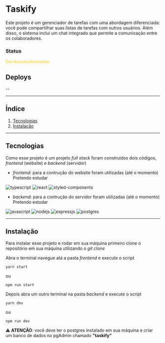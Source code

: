 # Taskify

Este projeto é um gerenciador de tarefas com uma abordagem diferenciada: você pode compartilhar suas listas de tarefas com outros usuários. Além disso, o sistema inclui um chat integrado que permite a comunicação entre os colaboradores.

### Status
**<font color="#FFDB5C">Em desenvolvimento</font>**

## Deploys
--

---

## Índice

1. [Tecnologias](#tecnologias)
2. [Instalação](#instalação)

---

## Tecnologias

Como esse projeto é um projeto *full stack* foram construídos dois códigos, *frontend* (website) e *backend* (servidor)

- *frontend*: para a contrução do website foram utilizadas (até o momento)
Pretendo estudar
<div style="">
  <img alt="typescript" src="https://img.shields.io/badge/typescript-%23007ACC.svg?style=for-the-badge&logo=typescript&logoColor=white" />
  <img alt="react" src="https://img.shields.io/badge/react-%2320232a.svg?style=for-the-badge&logo=react&logoColor=%2361DAFB" />
  <img alt="styled-components" src="https://img.shields.io/badge/styled--components-DB7093?style=for-the-badge&logo=styled-components&logoColor=white" />
</div>


- *backend*: para a contrução do servidor foram utilizadas (até o momento)
Pretendo estudar
<div style="">
  <img alt="javascript" src="https://img.shields.io/badge/JavaScript-F7DF1E?style=for-the-badge&logo=javascript&logoColor=black" />
  <img alt="nodejs" src="https://img.shields.io/badge/node.js-6DA55F?style=for-the-badge&logo=node.js&logoColor=white" />
  <img alt="expressjs" src="https://img.shields.io/badge/express.js-%23404d59.svg?style=for-the-badge&logo=express&logoColor=%2361DAFB" />
  <img alt="postgres" src="https://img.shields.io/badge/postgres-%23316192.svg?style=for-the-badge&logo=postgresql&logoColor=white" />
</div>

----

## Instalação

Para instalar esse projeto e rodar em sua máquina primeiro clone o repositório em sua máquina utilizando o *git clone*

Abra o terminal navegue atá a pasta *frontend* e execute o script

```
yarn start
```
ou

```
npm run start
```

Depois abra um outro terminal na pasta *backend* e execute o script

```
yarn dev
```
ou
```
npm run dev
```

⚠️ **ATENÇÃO**: você deve ter o postgres instalado em sua máquina e criar um banco de dados no pgAdmin chamado **"taskify"**